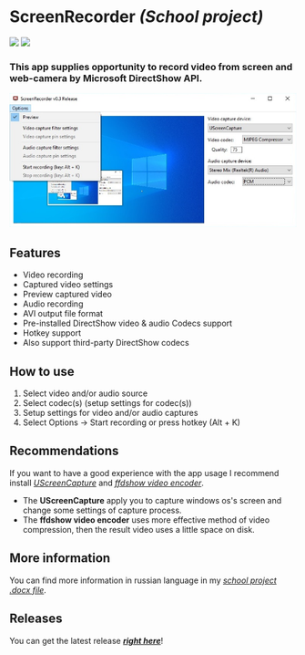 # **ScreenRecorder** *(School project)* #

[![](https://img.shields.io/badge/DirectShow%20API-C++-blue)](https://learn.microsoft.com/ru-ru/windows/win32/directshow/directshow)  [![](https://img.shields.io/badge/Developer-poJLikno-green)](https://github.com/poJLikno)

### This app supplies opportunity to record video from screen and web-camera by Microsoft DirectShow API. ###

![The ScreenRecorder photo](/readme_src/app_photo.jpg)

## Features ##
* Video recording
* Captured video settings
* Preview captured video 
* Audio recording
* AVI output file format
* Pre-installed DirectShow video & audio Codecs support
* Hotkey support
* Also support third-party DirectShow codecs

## How to use ##
1. Select video and/or audio source
2. Select codec(s) (setup settings for codec(s))
3. Setup settings for video and/or audio captures
4. Select Options -> Start recording or press hotkey (Alt + K)

## Recommendations ##
If you want to have a good experience with the app usage I recommend install *[UScreenCapture](https://www.videohelp.com/software/UScreenCapture)* and *[ffdshow video encoder](https://sourceforge.net/projects/ffdshow-tryout/)*.
* The **UScreenCapture** apply you to capture windows os's screen and change some settings of capture process.
* The **ffdshow video encoder** uses more effective method of video compression, then the result video uses a little space on disk.

## More information ##
You can find more information in russian language in my *[school project .docx file](https://docs.google.com/document/d/1Ea2kUurAYHcAV1z9SGlqC5g4yYRGF-RuPgF1ag2xtOQ/edit?usp=drive_link)*.

## Releases ##
You can get the latest release ***[right here](https://github.com/poJLikno/ScreenRecorder/releases)***!
